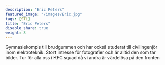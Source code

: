 ```yaml
---
description: "Eric Peters"
featured_image: "/images/Eric.jpg"
tags: [STL]
title: "Eric Peters"
disable_share: true
weight: 8
---
```


Gymnasiekompis till brudgummen och har också studerat till civilingenjör inom elektroteknik. Stort intresse för fotografier och är alltid den som tar bilder. Tur för alla oss i KFC squad då vi andra är värdelösa på den fronten